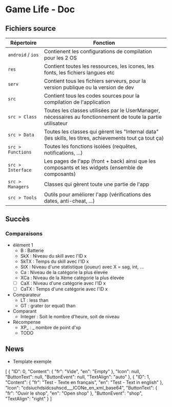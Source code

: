 # Game Life - Doc

## Fichiers source
| Répertoire | Fonction |
|-|-|
| `android` / `ios` | Contienent les configurations de compilation pour les 2 OS |
| `res` | Contient toutes les ressources, les icones, les fonts, les fichiers langues etc |
| `serv` | Contient tous les fichiers serveurs, pour la version publique ou la version de dev |
| `src` | Contient tous les codes sources pour la compilation de l'application |
| `src > Class` | Toutes les classes utilisées par le UserManager, nécessaires au fonctionnement de toute la partie utilisateur |
| `src > Data` | Toutes les classes qui gèrent les "Internal data" (les skills, les titres, achievements tout ça tout ça) |
| `src > Functions` | Toutes les fonctions isolées (requêtes, notifications, ...) |
| `src > Interface` | Les pages de l'app (front + back) ainsi que les composants et les widgets (ensemble de composants) |
| `src > Managers` | Classes qui gèrent toute une partie de l'app |
| `src > Tools` | Outils pour améliorer l'app (vérifications des dates, anti-cheat, ...) |

## Succès
### Comparaisons
* élément 1
    - B : Batterie
    - SkX : Niveau du skill avec l'ID x
    - SkTX : Temps du skill avec l'ID x
    - StX : Niveau d'une statistique (joueur) avec X = sag, int, ...
    - Ca : Niveau de la catégorie la plus élevée
    - XCa : Niveau de la Xème catégorie la plus élevée
    - [ ] CaX : Niveau d'une catégorie avec l'ID x
    - [ ] CaTX : Temps d'une catégorie avec l'ID x
* Comparateur
    - LT : less than
    - GT : grater (or equal) than
* Comparant
    - Integer : Soit le nombre d'heure, soit de niveau
* Récompense
    - XP_ : _ nombre de point d'xp
    - TODO

## News
* Template exemple

[
    {
        "ID": 0,
        "Content": {
            "fr": "Vide",
            "en": "Empty"
        },
        "Icon": null,
        "ButtonText": null,
        "ButtonEvent": null,
        "TextAlign": "auto"
    },
    {
        "ID": 1,
        "Content": {
            "fr": "Test - Texte en français",
            "en": "Test - Text in english"
        },
        "Icon": "cdsiuchdsidcsuhscd___ICONe_en_xml_base64",
        "ButtonText": {
            "fr": "Ouvir le shop",
            "en": "Open shop"
        },
        "ButtonEvent": "shop",
        "TextAlign": "right"
    }
]